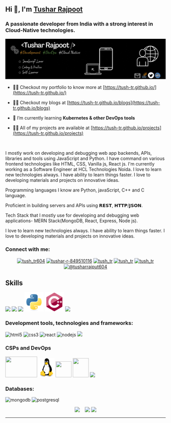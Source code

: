 <h2 align="left">Hi 👋, I'm <a href="https://tush-tr.github.io/">Tushar Rajpoot</a></h2>


<h3>A passionate developer from India with a strong interest in Cloud-Native technologies.</h3>

<img src="/res/MicrosoftTeams-image%20(12).png" />



<p align="left">
 
- 👨‍💻 Checkout my portfolio to know more at [https://tush-tr.github.io/](https://tush-tr.github.io/)

- 👨‍💻 Checkout my blogs at [https://tush-tr.github.io/blogs](https://tush-tr.github.io/blogs)

- 🌱 I’m currently learning **Kubernetes & other DevOps tools**

- 👨‍💻 All of my projects are available at [https://tush-tr.github.io/projects](https://tush-tr.github.io/projects)
 </p>

<br>
<!-- Information -->
<p>
I mostly work on developing and debugging web app backends, APIs, libraries and tools using JavaScript and Python. I have command on various frontend technologies like HTML, CSS, Vanilla js, React js. I'm currently working as a Software Engineer at HCL Technologies Noida. I love to learn new technologies always. I have ability to learn things faster. I love to developing materials and projects on innovative ideas.
 
Programming languages I know are Python, javaScript, C++ and C language.
</p>
<p>
Proficient in building servers and APIs using 𝗥𝗘𝗦𝗧, 𝗛𝗧𝗧𝗣/𝗝𝗦𝗢𝗡.
</p>
<p>
Tech Stack that I mostly use for developing and debugging web applications- MERN Stack(MongoDB, React, Express, Node js). 
</p>
<p>
I love to learn new technologies always. I have ability to learn things faster. I love to developing materials and projects on innovative ideas.</p>



<h3 align="left">Connect with me:</h3>
<p align="center">
<a href="https://twitter.com/tush_tr604" target="blank"><img align="center" src="https://cdn.jsdelivr.net/npm/simple-icons@3.0.1/icons/twitter.svg" alt="tush_tr604" height="30" width="40" /></a>
<a href="https://linkedin.com/in/tushar-r-849510116" target="blank"><img align="center" src="https://cdn.jsdelivr.net/npm/simple-icons@3.0.1/icons/linkedin.svg" alt="tushar-r-849510116" height="30" width="40" /></a>
<a href="https://instagram.com/tush_tr" target="blank"><img align="center" src="https://cdn.jsdelivr.net/npm/simple-icons@3.0.1/icons/instagram.svg" alt="tush_tr" height="30" width="40" /></a>
<a href="https://www.hackerrank.com/tush_tr" target="blank"><img align="center" src="https://cdn.jsdelivr.net/npm/simple-icons@3.0.1/icons/hackerrank.svg" alt="tush_tr" height="30" width="40" /></a>
<a href="https://www.leetcode.com/tush_tr" target="blank"><img align="center" src="https://cdn.jsdelivr.net/npm/simple-icons@3.0.1/icons/leetcode.svg" alt="tush_tr" height="30" width="40" /></a>
<a href="https://www.hackerearth.com/@tusharrajput604" target="blank"><img align="center" src="https://cdn.jsdelivr.net/npm/simple-icons@3.0.1/icons/hackerearth.svg" alt="@tusharrajput604" height="30" width="40" /></a>
</p>

<h2>Skills</h2>
<p float="left">
<img src="https://github.com/tush-tr/tush-tr/blob/master/res/js.gif" height="70">
<img src="https://upload.wikimedia.org/wikipedia/commons/4/4c/Typescript_logo_2020.svg" height="50" />
<img src="https://raw.githubusercontent.com/itsksaurabh/itsksaurabh/master/assets/golang.gif"  height="70" />
<img src="https://raw.githubusercontent.com/devicons/devicon/master/icons/python/python-original.svg" height="60"/>
<img src="https://raw.githubusercontent.com/devicons/devicon/master/icons/cplusplus/cplusplus-original.svg" alt="cplusplus"height="60"/> 
<a href="https://docs.gitlab.com/ee/ci/" target="_blank" >
    <img src="https://raw.githubusercontent.com/itsksaurabh/itsksaurabh/master/assets/cicd.gif"  height="65" />
</a>
</p>
<!-- ___________________________________________________________________________ -->
<h3>Development tools, technologies and frameworks:</h3>
<p>
<img src="https://github.com/tush-tr/tush-tr/blob/master/res/html.gif" alt="html5" width="50" height="60"/> 
<img src="https://github.com/tush-tr/tush-tr/blob/master/res/css.gif" alt="css3" width="50" height="60"/>
<img src="https://github.com/tush-tr/tush-tr/blob/master/res/react.gif" alt="react" width="50" height="60"/>
<img src="https://github.com/tush-tr/tush-tr/blob/master/res/node.gif" alt="nodejs" width="50" height="60"/>
<img src="https://raw.githubusercontent.com/itsksaurabh/itsksaurabh/master/assets/grpc.gif"  height="60" />
</p>
<!-- ______________________________________________________________________ -->
<h3>CSPs and DevOps</h3>
<p>
<img src="https://www.freecodecamp.org/news/content/images/size/w2000/2020/10/gcp.png" width="100" height="65" />
<img src="https://raw.githubusercontent.com/devicons/devicon/master/icons/linux/linux-original.svg" alt="linux" width="50" height="60"/>
<img src="https://github.com/tush-tr/tush-tr/blob/master/res/docker.gif" width="50" height="50" >
<img src="https://github.com/tush-tr/tush-tr/blob/master/res/k8s.gif" width="50" height="60" >
   <a href="https://www.terraform.io/" target="_blank" >
    <img src="https://raw.githubusercontent.com/itsksaurabh/itsksaurabh/master/assets/terraform.gif" width="120" />
  </a>
</p>
<h3>Databases:</h3>
<p>
<img src="https://github.com/tush-tr/tush-tr/blob/master/res/mongo.gif" alt="mongodb" width="50" height="60"/>
<img src="https://github.com/tush-tr/tush-tr/blob/master/res/postgresql.gif" alt="postgresql" width="50" height="60"/> 
</p>

<p align="center">
  <img width="44%" src="https://github-readme-stats.vercel.app/api?username=tush-tr&theme=react&cache_seconds=30&hide_border=truek"/>&nbsp;&nbsp;&nbsp;
  <img width="44%" src="https://github-readme-streak-stats.herokuapp.com/?user=tush-tr&theme=react&cache_seconds=30&hide_border=true"/>
 <img src="https://github-profile-summary-cards.vercel.app/api/cards/profile-details?username=tush-tr&theme=dracula"/>
</p>

<hr>
